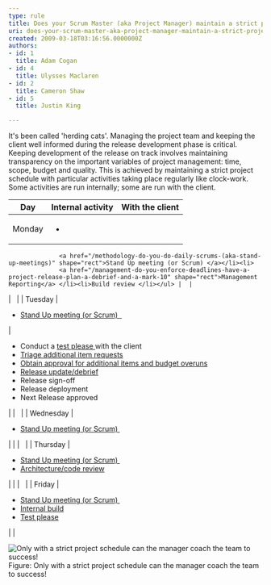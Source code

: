 ```yaml
---
type: rule
title: Does your Scrum Master (aka Project Manager) maintain a strict project schedule?
uri: does-your-scrum-master-aka-project-manager-maintain-a-strict-project-schedule
created: 2009-03-18T03:16:56.0000000Z
authors:
- id: 1
  title: Adam Cogan
- id: 4
  title: Ulysses Maclaren
- id: 2
  title: Cameron Shaw
- id: 5
  title: Justin King

---
```


 It's been called 'herding cats'. Managing the project team and keeping the client well informed during the release development phase is critical. Keeping development of the release on track involves maintaining transparency on the important variables of project management: time, scope, budget and quality. This is achieved by maintaining a strict project schedule with particular activities taking place regularly like clock-work.  
Some activities are run internally; some are run with the client.


| Day  | Internal activity  | With the client |
| --- | --- | --- |
| Monday  | <ul><li>
                  <a href="/methodology-do-you-do-daily-scrums-(aka-stand-up-meetings)" shape="rect">Stand Up meeting (or Scrum) </a></li><li>
                  <a href="/management-do-you-enforce-deadlines-have-a-project-release-plan-a-debrief-and-a-mark-10" shape="rect">Management Reporting</a> </li><li>Build review </li></ul> |  |
|   |
| Tuesday  | <ul><li>
                  <a href="/methodology-do-you-do-daily-scrums-(aka-stand-up-meetings)" shape="rect"></a><a href="/methodology-do-you-do-daily-scrums-(aka-stand-up-meetings)" shape="rect">Stand Up meeting (or Scrum)&#160;</a><a href="/methodology-do-you-do-daily-scrums-(aka-stand-up-meetings)" shape="rect">&#160;</a> </li></ul> | <ul><li>Conduct a 
                  <a href="/do-you-conduct-a-＂test-please＂-internally-and-then-with-the-client" shape="rect">test please </a>with the client </li><li>
                  <a href="/estimating-do-you-know-what-tasks-are-involved-in-addition-to-just-development-work-items" shape="rect">Triage additional item requests</a> </li><li>
                  <a href="/do-you-email-clients-as-soon-as-you-realise-you-will-overrun-your-original-estimate" shape="rect">Obtain approval for additional items and budget overuns</a> </li><li>
                  <a href="/management-do-you-have-a-＂release-update-debrief-meeting＂-on-a-weekly-basis" shape="rect">Release update/debrief</a> </li><li>Release sign-off </li><li>Release deployment </li><li>Next Release approved </li></ul> |
|   |
| Wednesday  | <ul><li>
                  <a href="/methodology-do-you-do-daily-scrums-(aka-stand-up-meetings)" shape="rect">Stand Up meeting (or Scrum)&#160;</a> 
                  <ul></ul></li></ul> |  |
|   |
| Thursday  | <ul><li>
                  <a href="/methodology-do-you-do-daily-scrums-(aka-stand-up-meetings)" shape="rect">Stand Up meeting (or Scrum)&#160;</a> </li><li>
                  <a href="/rules-to-better-architecture-and-code-review" shape="rect">Architecture/code review</a> </li></ul> |  |
|   |
| Friday  | <ul><li>
                  <a href="/methodology-do-you-do-daily-scrums-(aka-stand-up-meetings)" shape="rect">Stand Up meeting (or Scrum)&#160;</a> </li><li>
                  <a href="http&#58;//www.ssw.com.au/ssw/Standards/Rules/RulesToBetterSetups.aspx#BuildVersionDay" shape="rect">Internal build</a> </li><li>
                  <a href="/do-you-conduct-a-＂test-please＂-internally-and-then-with-the-client" shape="rect">Test please</a> </li></ul> |  |



![Only with a strict project schedule can the manager coach the team to success!](/PublishingImages/ProjectManagement_Coach.jpg)Figure: Only with a strict project schedule can the manager coach the team to success! 
